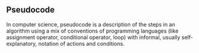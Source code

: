 ## Pseudocode

In computer science, pseudocode is a description of the steps in an algorithm using a mix of conventions of programming languages (like assignment operator, conditional operator, loop) with informal, usually self-explanatory, notation of actions and conditions.